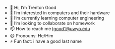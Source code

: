 - 👋 Hi, I’m Trenton Good
- 👀 I’m interested in computers and their hardware
- 🌱 I’m currently learning computer engineering
- 💞️ I’m looking to collaborate on homework
- 📫 How to reach me tgood1@uwyo.edu
- 😄 Pronouns: He/Him
- ⚡ Fun fact: i have a good last name

<!---
TrentGood7/TrentGood7 is a ✨ special ✨ repository because its `README.md` (this file) appears on your GitHub profile.
You can click the Preview link to take a look at your changes.
--->
